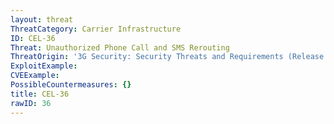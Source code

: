 ```yaml
---
layout: threat
ThreatCategory: Carrier Infrastructure
ID: CEL-36
Threat: Unauthorized Phone Call and SMS Rerouting
ThreatOrigin: '3G Security: Security Threats and Requirements (Release 4) [^165]'
ExploitExample:
CVEExample:
PossibleCountermeasures: {}
title: CEL-36
rawID: 36
---
```

